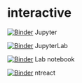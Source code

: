 # interactive

[![Binder](https://mybinder.org/badge_logo.svg)](https://mybinder.org/v2/gh/fm75/interactive/master) Jupyter

[![Binder](https://mybinder.org/badge_logo.svg)](https://mybinder.org/v2/gh/fm75/interactive/master?urlpath=lab) JupyterLab

[![Binder](https://mybinder.org/badge_logo.svg)](https://mybinder.org/v2/gh/fm75/interactive/master?urlpath=lab%2Ftree%2Fnotebook.ipynb) Lab notebook

[![Binder](https://mybinder.org/badge_logo.svg)](https://mybinder.org/v2/gh/fm75/interactive/master?urlpath=nteract) ntreact
